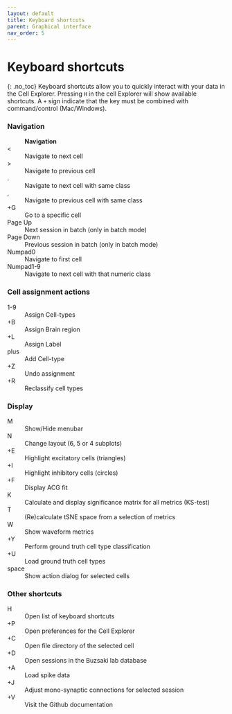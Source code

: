 ```yaml
---
layout: default
title: Keyboard shortcuts
parent: Graphical interface
nav_order: 5
---
```

# Keyboard shortcuts
{: .no_toc}
Keyboard shortcuts allow you to quickly interact with your data in the Cell Explorer. Pressing `H` in the cell Explorer will show available shortcuts. A `+` sign indicate that the key must be combined with command/control (Mac/Windows).

### Navigation
<dl>
  <dt></dt>
  <dd><b>Navigation</b></dd>
  <dt><</dt>
  <dd>Navigate to next cell</dd>
  <dt>></dt>
  <dd>Navigate to previous cell</dd>
  <dt>.</dt>
  <dd>Navigate to next cell with same class</dd>
  <dt>,</dt>
  <dd>Navigate to previous cell with same class</dd>
  <dt>+G</dt>
  <dd>Go to a specific cell</dd>
  <dt>Page Up</dt>
  <dd>Next session in batch (only in batch mode)</dd>
  <dt>Page Down</dt>
  <dd>Previous session in batch (only in batch mode)</dd>
  <dt>Numpad0</dt>
  <dd>Navigate to first cell</dd>
  <dt>Numpad1-9</dt>
  <dd>Navigate to next cell with that numeric class</dd>
</dl>

### Cell assignment actions
<dl>
  <dt>1-9</dt>
  <dd>Assign Cell-types</dd>
  <dt>+B</dt>
  <dd>Assign Brain region</dd>
  <dt>+L</dt>
  <dd>Assign Label</dd>
  <dt>plus</dt>
  <dd>Add Cell-type</dd>
  <dt>+Z</dt>
  <dd>Undo assignment</dd>
  <dt>+R</dt>
  <dd>Reclassify cell types</dd>
</dl>

### Display
<dl>
  <dt>M</dt>
  <dd>Show/Hide menubar</dd>
  <dt>N</dt>
  <dd>Change layout (6, 5 or 4 subplots)</dd>
  <dt>+E</dt>
  <dd>Highlight excitatory cells (triangles)</dd>
  <dt>+I</dt>
  <dd>Highlight inhibitory cells (circles)</dd>
  <dt>+F</dt>
  <dd>Display ACG fit</dd>
  <dt>K</dt>
  <dd>Calculate and display significance matrix for all metrics (KS-test)</dd>
  <dt>T</dt>
  <dd>(Re)calculate tSNE space from a selection of metrics</dd>
  <dt>W</dt>
  <dd>Show waveform metrics</dd>
  <dt>+Y</dt>
  <dd>Perform ground truth cell type classification</dd>
  <dt>+U</dt>
  <dd>Load ground truth cell types</dd>
  <dt>space</dt>
  <dd>Show action dialog for selected cells</dd>
</dl>

### Other shortcuts
<dl>
  <dt>H</dt>
  <dd>Open list of keyboard shortcuts</dd>
  <dt>+P</dt>
  <dd>Open preferences for the Cell Explorer</dd>
  <dt>+C</dt>
  <dd>Open file directory of the selected cell</dd>
  <dt>+D</dt>
  <dd>Open sessions in the Buzsaki lab database</dd>
  <dt>+A</dt>
  <dd>Load spike data</dd>
  <dt>+J</dt>
  <dd>Adjust mono-synaptic connections for selected session</dd>
  <dt>+V</dt>
  <dd>Visit the Github documentation</dd>
</dl>

